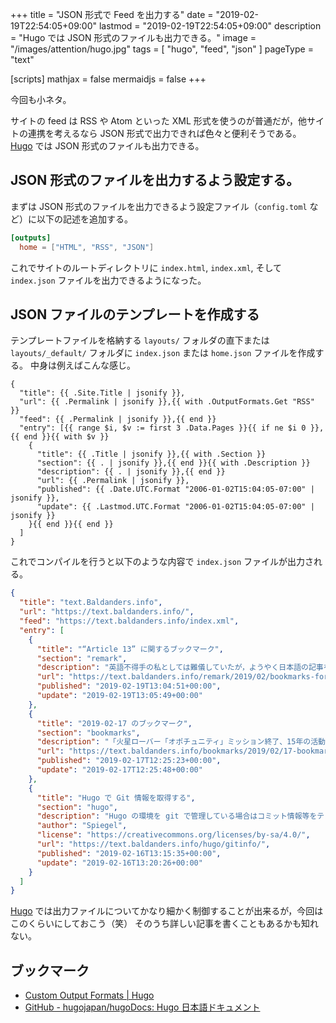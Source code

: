 +++
title = "JSON 形式で Feed を出力する"
date = "2019-02-19T22:54:05+09:00"
lastmod = "2019-02-19T22:54:05+09:00"
description = "Hugo では JSON 形式のファイルも出力できる。"
image = "/images/attention/hugo.jpg"
tags = [ "hugo", "feed", "json" ]
pageType = "text"

[scripts]
  mathjax = false
  mermaidjs = false
+++

今回も小ネタ。

サイトの feed は RSS や Atom といった XML 形式を使うのが普通だが，他サイトの連携を考えるなら JSON 形式で出力できれば色々と便利そうである。
[Hugo] では JSON 形式のファイルも出力できる。

## JSON 形式のファイルを出力するよう設定する。

まずは JSON 形式のファイルを出力できるよう設定ファイル（`config.toml` など）に以下の記述を追加する。

```toml
[outputs]
  home = ["HTML", "RSS", "JSON"]
```

これでサイトのルートディレクトリに `index.html`, `index.xml`, そして `index.json` ファイルを出力できるようになった。

## JSON ファイルのテンプレートを作成する

テンプレートファイルを格納する `layouts/` フォルダの直下または `layouts/_default/` フォルダに `index.json` または `home.json` ファイルを作成する。
中身は例えばこんな感じ。

```text
{
  "title": {{ .Site.Title | jsonify }},
  "url": {{ .Permalink | jsonify }},{{ with .OutputFormats.Get "RSS" }}
  "feed": {{ .Permalink | jsonify }},{{ end }}
  "entry": [{{ range $i, $v := first 3 .Data.Pages }}{{ if ne $i 0 }},{{ end }}{{ with $v }}
    {
      "title": {{ .Title | jsonify }},{{ with .Section }}
      "section": {{ . | jsonify }},{{ end }}{{ with .Description }}
      "description": {{ . | jsonify }},{{ end }}
      "url": {{ .Permalink | jsonify }},
      "published": {{ .Date.UTC.Format "2006-01-02T15:04:05-07:00" | jsonify }},
      "update": {{ .Lastmod.UTC.Format "2006-01-02T15:04:05-07:00" | jsonify }}
    }{{ end }}{{ end }}
  ]
}
```

これでコンパイルを行うと以下のような内容で `index.json` ファイルが出力される。

```json
{
  "title": "text.Baldanders.info",
  "url": "https://text.baldanders.info/",
  "feed": "https://text.baldanders.info/index.xml",
  "entry": [
    {
      "title": "“Article 13” に関するブックマーク",
      "section": "remark",
      "description": "英語不得手の私としては難儀していたが，ようやく日本語の記事を見かけるようになった。",
      "url": "https://text.baldanders.info/remark/2019/02/bookmarks-for-article-13/",
      "published": "2019-02-19T13:04:51+00:00",
      "update": "2019-02-19T13:05:49+00:00"
    },
    {
      "title": "2019-02-17 のブックマーク",
      "section": "bookmarks",
      "description": "「火星ローバー「オポチュニティ」ミッション終了、15年の活動に幕」他",
      "url": "https://text.baldanders.info/bookmarks/2019/02/17-bookmarks/",
      "published": "2019-02-17T12:25:23+00:00",
      "update": "2019-02-17T12:25:48+00:00"
    },
    {
      "title": "Hugo で Git 情報を取得する",
      "section": "hugo",
      "description": "Hugo の環境を git で管理している場合はコミット情報等をテンプレートに組み込むことができる。",
      "author": "Spiegel",
      "license": "https://creativecommons.org/licenses/by-sa/4.0/",
      "url": "https://text.baldanders.info/hugo/gitinfo/",
      "published": "2019-02-16T13:15:35+00:00",
      "update": "2019-02-16T13:20:26+00:00"
    }
  ]
}
```

[Hugo] では出力ファイルについてかなり細かく制御することが出来るが，今回はこのくらいにしておこう（笑） そのうち詳しい記事を書くこともあるかも知れない。

## ブックマーク

- [Custom Output Formats | Hugo](https://gohugo.io/templates/output-formats/)
- [GitHub - hugojapan/hugoDocs: Hugo 日本語ドキュメント](https://github.com/hugojapan/hugoDocs)

[Hugo]: https://gohugo.io/ "The world’s fastest framework for building websites | Hugo"
